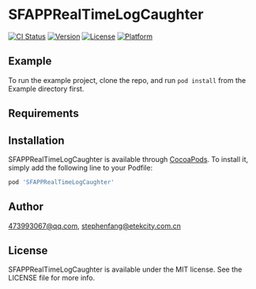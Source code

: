 # SFAPPRealTimeLogCaughter

[![CI Status](https://img.shields.io/travis/473993067@qq.com/SFAPPRealTimeLogCaughter.svg?style=flat)](https://travis-ci.org/473993067@qq.com/SFAPPRealTimeLogCaughter)
[![Version](https://img.shields.io/cocoapods/v/SFAPPRealTimeLogCaughter.svg?style=flat)](https://cocoapods.org/pods/SFAPPRealTimeLogCaughter)
[![License](https://img.shields.io/cocoapods/l/SFAPPRealTimeLogCaughter.svg?style=flat)](https://cocoapods.org/pods/SFAPPRealTimeLogCaughter)
[![Platform](https://img.shields.io/cocoapods/p/SFAPPRealTimeLogCaughter.svg?style=flat)](https://cocoapods.org/pods/SFAPPRealTimeLogCaughter)

## Example

To run the example project, clone the repo, and run `pod install` from the Example directory first.

## Requirements

## Installation

SFAPPRealTimeLogCaughter is available through [CocoaPods](https://cocoapods.org). To install
it, simply add the following line to your Podfile:

```ruby
pod 'SFAPPRealTimeLogCaughter'
```

## Author

473993067@qq.com, stephenfang@etekcity.com.cn

## License

SFAPPRealTimeLogCaughter is available under the MIT license. See the LICENSE file for more info.
